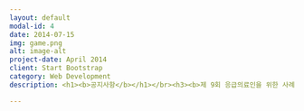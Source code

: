```yaml
---
layout: default
modal-id: 4
date: 2014-07-15
img: game.png
alt: image-alt
project-date: April 2014
client: Start Bootstrap
category: Web Development
description: <h1><b>공지사항</b></h1></br><h3><b>제 9회 응급의료인을 위한 사례중심 전문소생술 연수강좌 안내</b></h3></br><img src="http://www.kacpr.org/popup/image/popup_150507_3.jpg"></br><h3><b>2015년 ACLS Instructor 과정 개최</b></h3></br> <img src="http://www.kacpr.org/upload/popup_150330.jpg"></br><h3><b>2015년 5월 10일 소아암 환우돕기 제12회 서울시민 마라톤 대회. CPR 강좌 안내</b></h3></br><img src="http://www.kacpr.org/popup/image/popup_150317.jpg"><h3><b>미국심장협회 CPR 관련 교재 출시 안내</b></h3><img src="http://www.kacpr.org/upload/img/1382578248.jpg"></br>

---
```

